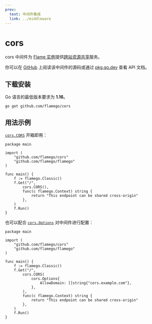 ```yaml
---
prev:
  text: 中间件集成
  link: ../middleware
---
```


# cors

cors 中间件为 [Flame 实例](../core-concepts.md#实例)提供[跨站资源共享](https://developer.mozilla.org/en-US/docs/Web/HTTP/CORS)服务。

你可以在 [GitHub](https://github.com/flamego/cors) 上阅读该中间件的源码或通过 [pkg.go.dev](https://pkg.go.dev/github.com/flamego/cors?tab=doc) 查看 API 文档。

## 下载安装

Go 语言的最低版本要求为 **1.16**。

```:no-line-numbers
go get github.com/flamego/cors
```

## 用法示例

[`cors.CORS`](https://pkg.go.dev/github.com/flamego/cors#CORS) 开箱即用：

```go:no-line-numbers
package main

import (
	"github.com/flamego/cors"
	"github.com/flamego/flamego"
)

func main() {
	f := flamego.Classic()
	f.Get("/",
		cors.CORS(),
		func(c flamego.Context) string {
			return "This endpoint can be shared cross-origin"
		},
	)
	f.Run()
}
```

也可以配合 [`cors.Options`](https://pkg.go.dev/github.com/flamego/cors#Options) 对中间件进行配置：

```go:no-line-numbers{12-14}
package main

import (
	"github.com/flamego/cors"
	"github.com/flamego/flamego"
)

func main() {
	f := flamego.Classic()
	f.Get("/",
		cors.CORS(
            cors.Options{
			    AllowDomain: []string{"cors.example.com"},
		    },
        ),
		func(c flamego.Context) string {
			return "This endpoint can be shared cross-origin"
		},
	)
	f.Run()
}
```
